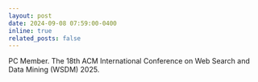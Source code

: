 ```yaml
---
layout: post  
date: 2024-09-08 07:59:00-0400  
inline: true  
related_posts: false  
---
```


PC Member. The 18th ACM International Conference on Web Search and Data Mining (WSDM) 2025.